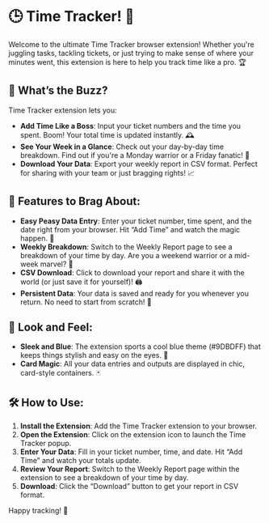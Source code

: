 
# 🕒 Time Tracker! 🎉

Welcome to the ultimate Time Tracker browser extension! 
Whether you're juggling tasks, tackling tickets, or just trying to make sense of where your minutes went, this extension is here to help you track time like a pro. 🏆

## 🎯 **What’s the Buzz?**
Time Tracker extension lets you:
- **Add Time Like a Boss**: Input your ticket numbers and the time you spent. Boom! Your total time is updated instantly. 🕰️
- **See Your Week in a Glance**: Check out your day-by-day time breakdown. Find out if you're a Monday warrior or a Friday fanatic! 📅
- **Download Your Data**: Export your weekly report in CSV format. Perfect for sharing with your team or just bragging rights! 📈

## 🚀 **Features to Brag About**:
- **Easy Peasy Data Entry**: Enter your ticket number, time spent, and the date right from your browser. Hit “Add Time” and watch the magic happen. 🌟
- **Weekly Breakdown**: Switch to the Weekly Report page to see a breakdown of your time by day. Are you a weekend warrior or a mid-week marvel? 🤔
- **CSV Download**: Click to download your report and share it with the world (or just save it for yourself)! 🖨️
- **Persistent Data**: Your data is saved and ready for you whenever you return. No need to start from scratch! 💾

## 🎨 **Look and Feel**:
- **Sleek and Blue**: The extension sports a cool blue theme (#9DBDFF) that keeps things stylish and easy on the eyes. 🌈
- **Card Magic**: All your data entries and outputs are displayed in chic, card-style containers. 🃏

## 🛠️ **How to Use**:
1. **Install the Extension**: Add the Time Tracker extension to your browser.
2. **Open the Extension**: Click on the extension icon to launch the Time Tracker popup.
3. **Enter Your Data**: Fill in your ticket number, time, and date. Hit “Add Time” and watch your totals update.
4. **Review Your Report**: Switch to the Weekly Report page within the extension to see a breakdown of your time by day.
5. **Download**: Click the “Download” button to get your report in CSV format.

Happy tracking! 🚀
